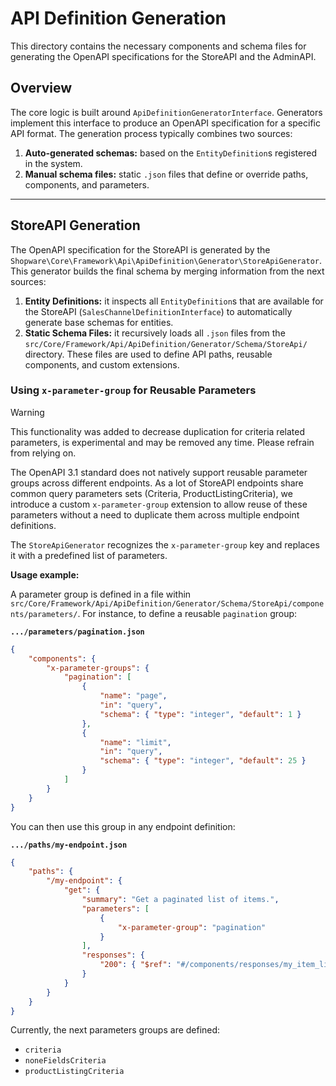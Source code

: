 # API Definition Generation

This directory contains the necessary components and schema files for generating the OpenAPI specifications for the StoreAPI and the AdminAPI.

## Overview

The core logic is built around `ApiDefinitionGeneratorInterface`. Generators implement this interface to produce an OpenAPI specification for a specific API format. The generation process typically combines two sources:

1.  **Auto-generated schemas:** based on the `EntityDefinition`s registered in the system.
2.  **Manual schema files:** static `.json` files that define or override paths, components, and parameters.

---

## StoreAPI Generation

The OpenAPI specification for the StoreAPI is generated by the `Shopware\Core\Framework\Api\ApiDefinition\Generator\StoreApiGenerator`. This generator builds the final schema by merging information from the next sources:

1.  **Entity Definitions:** it inspects all `EntityDefinition`s that are available for the StoreAPI (`SalesChannelDefinitionInterface`) to automatically generate base schemas for entities.
2.  **Static Schema Files:** it recursively loads all `.json` files from the `src/Core/Framework/Api/ApiDefinition/Generator/Schema/StoreApi/` directory. These files are used to define API paths, reusable components, and custom extensions.

### Using `x-parameter-group` for Reusable Parameters

> [!WARNING]  
> This functionality was added to decrease duplication for criteria related parameters, is experimental and may be removed any time. Please refrain from relying on.

The OpenAPI 3.1 standard does not natively support reusable parameter groups across different endpoints. As a lot of StoreAPI endpoints share common query parameters sets (Criteria, ProductListingCriteria), we introduce a custom `x-parameter-group` extension to allow reuse of these parameters without a need to duplicate them across multiple endpoint definitions.

The `StoreApiGenerator` recognizes the `x-parameter-group` key and replaces it with a predefined list of parameters.

**Usage example:**

A parameter group is defined in a file within `src/Core/Framework/Api/ApiDefinition/Generator/Schema/StoreApi/components/parameters/`. For instance, to define a reusable `pagination` group:

**`.../parameters/pagination.json`**
```json
{
    "components": {
        "x-parameter-groups": {
            "pagination": [
                {
                    "name": "page",
                    "in": "query",
                    "schema": { "type": "integer", "default": 1 }
                },
                {
                    "name": "limit",
                    "in": "query",
                    "schema": { "type": "integer", "default": 25 }
                }
            ]
        }
    }
}
```

You can then use this group in any endpoint definition:

**`.../paths/my-endpoint.json`**
```json
{
    "paths": {
        "/my-endpoint": {
            "get": {
                "summary": "Get a paginated list of items.",
                "parameters": [
                    {
                        "x-parameter-group": "pagination"
                    }
                ],
                "responses": {
                    "200": { "$ref": "#/components/responses/my_item_list" }
                }
            }
        }
    }
}
```

Currently, the next parameters groups are defined:
 - `criteria`
 - `noneFieldsCriteria`
 - `productListingCriteria`
